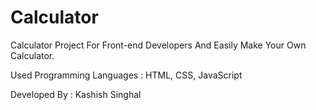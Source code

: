 # Calculator

Calculator Project For Front-end Developers And Easily Make Your Own Calculator.

Used Programming Languages : HTML, CSS, JavaScript

Developed By : Kashish Singhal
